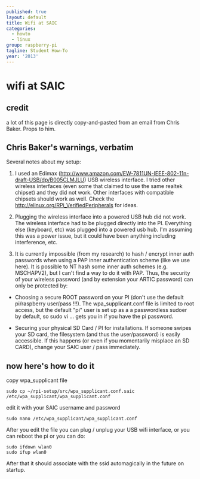 ```yaml
---
published: true
layout: default
title: Wifi at SAIC
categories:
  - howto
  - linux
group: raspberry-pi
tagline: Student How-To
year: '2013'
---
```


# wifi at SAIC

## credit

a lot of this page is directly copy-and-pasted from an email from Chris Baker. Props to him.

## Chris Baker's warnings, verbatim

Several notes about my setup:

1.  I used an Edimax (http://www.amazon.com/EW-7811UN-IEEE-802-11n-draft-USB/dp/B005CLMJLU) USB wireless interface.  I tried other wireless interfaces (even some that claimed to use the same realtek chipset) and they did not work.  Other interfaces with compatible chipsets should work as well.  Check the http://elinux.org/RPi_VerifiedPeripherals for ideas.

2. Plugging the wireless interface into a powered USB hub did not work.  The wireless interface had to be plugged directly into the PI.  Everything else (keyboard, etc) was plugged into a powered usb hub.  I'm assuming this was a power issue, but it could have been anything including interference, etc.

3. It is currently impossible (from my research) to hash / encrypt inner auth passwords when using a PAP inner authentication scheme (like we use here).  It is possible to NT hash some inner auth schemes (e.g. MSCHAPV2), but I can't find a way to do it with PAP.  Thus, the security of your wireless password (and by extension your ARTIC password) can only be protected by:

*	Choosing a secure ROOT password on your PI (don't use the default pi/raspberry user/pass !!!).  The wpa_supplicant.conf file is limited to root access, but the default "pi" user is set up as a a passwordless sudoer by default, so sudo vi ... gets you in if you have the pi password.

*	 Securing your physical SD Card / PI for installations.  If someone swipes your SD card, the filesystem (and thus the user/password) is easily accessible.  If this happens (or even if you momentarily misplace an SD CARD), change your SAIC user / pass immediately.

## now here's how to do it

copy wpa_supplicant file

	sudo cp ~/rpi-setup/src/wpa_supplicant.conf.saic /etc/wpa_supplicant/wpa_supplicant.conf

edit it with your SAIC username and password

	sudo nano /etc/wpa_supplicant/wpa_supplicant.conf

After you edit the file you can plug / unplug your USB wifi interface, or you can reboot the pi or you can do:

	sudo ifdown wlan0
	sudo ifup wlan0

After that it should associate with the ssid automagically in the future on startup.

